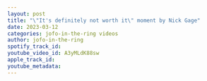 ```yaml
---
layout: post
title: "\"It's definitely not worth it\" moment by Nick Gage"
date: 2023-03-12
categories: jofo-in-the-ring videos
author: jofo-in-the-ring
spotify_track_id: 
youtube_video_id: A3yMLdK88sw
apple_track_id: 
youtube_metadata: 
---
```

